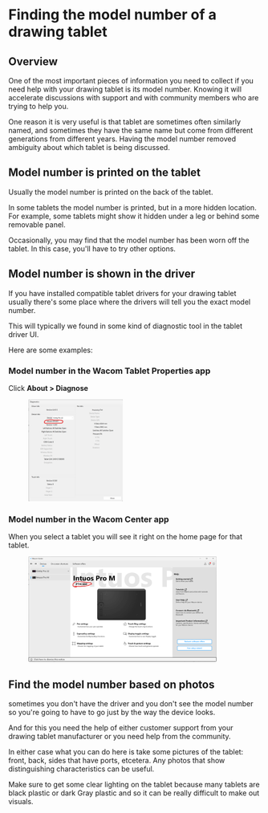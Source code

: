 # Finding the model number of a drawing tablet

## Overview

One of the most important pieces of information you need to collect if you need help with your drawing tablet is its model number. Knowing it will accelerate discussions with support and with community members who are trying to help you.

One reason it is very useful is that tablet are sometimes often similarly named, and sometimes they have the same name but come from different generations from different years. Having the model number removed ambiguity about which tablet is being discussed.

## Model number is printed on the tablet

Usually the model number is printed on the back of the tablet.

In some tablets the model number is printed, but in a more hidden location. For example, some tablets might show it hidden under a leg or behind some removable panel.

Occasionally, you may find that the model number has been worn off the tablet. In this case, you'll have to try other options.

## Model number is shown in the driver

If you have installed compatible tablet drivers for your drawing tablet usually there's some place where the drivers will tell you the exact model number.

This will typically we found in some kind of diagnostic tool in the tablet driver UI.

Here are some examples:

### Model number in the Wacom Tablet Properties app

Click **About > Diagnose**

<div align="left">

<figure><img src="../../.gitbook/assets/image (415).png" alt="" width="188"><figcaption></figcaption></figure>

</div>

### Model number in the Wacom Center app

When you select a tablet you will see it right on the home page for that tablet.&#x20;

<div align="left">

<figure><img src="../../.gitbook/assets/image (417).png" alt="" width="375"><figcaption></figcaption></figure>

</div>

## Find the model number based on photos

sometimes you don't have the driver and you don't see the model number so you're going to have to go just by the way the device looks.

And for this you need the help of either customer support from your drawing tablet manufacturer or you need help from the community.

In either case what you can do here is take some pictures of the tablet: front, back, sides that have ports, etcetera. Any photos that show distinguishing characteristics can be useful.

Make sure to get some clear lighting on the tablet because many tablets are black plastic or dark Gray plastic and so it can be really difficult to make out visuals.
